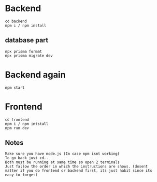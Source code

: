 # Backend
    cd backend
    npm i / npm install
## database part
    npx prisma format
    npx prisma migrate dev
# Backend again
    npm start
# Frontend
    cd frontend
    npm i / npm intstall
    npm run dev

## Notes
    Make sure you have node.js (In case npm isnt working)
    To go back just cd..
    Both must be running at same time so open 2 terminals
    Just fallow the order in which the instructions are shows. (dosent matter if you do frontend or backend first, its just habit since its easy to forget)